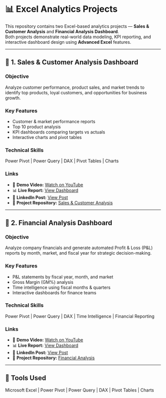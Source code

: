# 📊 Excel Analytics Projects  

This repository contains two Excel-based analytics projects — **Sales & Customer Analysis** and **Financial Analysis Dashboard**.  
Both projects demonstrate real-world data modeling, KPI reporting, and interactive dashboard design using **Advanced Excel** features.  

---

## 🚀 1. Sales & Customer Analysis Dashboard

### **Objective**  
Analyze customer performance, product sales, and market trends to identify top products, loyal customers, and opportunities for business growth.  

### **Key Features**
- Customer & market performance reports  
- Top 10 product analysis  
- KPI dashboards comparing targets vs actuals  
- Interactive charts and pivot tables  

### **Technical Skills**
Power Pivot | Power Query | DAX | Pivot Tables | Charts  

### **Links**
- 🎥 **Demo Video:** [Watch on YouTube](https://youtu.be/IBeSoFjJ-mg)
- 📊 **Live Report:** [View Dashboard](https://docs.google.com/spreadsheets/d/1mT98K3gRKt6tBy18vlEdRfXcpg7RrmbuNThFGtUX7No/edit?usp=sharing)
- 💼 **LinkedIn Post:** [View Post](https://www.linkedin.com/posts/krishnatanwars_sales-customer-dashboard-in-excel-activity-7387763111493238784-2ezH?utm_source=share&utm_medium=member_desktop&rcm=ACoAADYd6qIB8ad7Dw_i1eRhB3iXtglA1SKFQX0)
- 📂 **Project Repository:** [Sales & Customer Analysis](https://github.com/KrishnaTanwars/Excel-Reports-Portfolio/tree/main/Sales-Customer-Analysis)

---

## 💼 2. Financial Analysis Dashboard

### **Objective**  
Analyze company financials and generate automated Profit & Loss (P&L) reports by month, market, and fiscal year for strategic decision-making.  

### **Key Features**
- P&L statements by fiscal year, month, and market  
- Gross Margin (GM%) analysis  
- Time intelligence using fiscal months & quarters  
- Interactive dashboards for finance teams  

### **Technical Skills**
Power Pivot | Power Query | DAX | Time Intelligence | Financial Reporting  

### **Links**
- 🎥 **Demo Video:** [Watch on YouTube](https://youtu.be/gKF6-HxHKtw)
- 📊 **Live Report:** [View Dashboard](https://docs.google.com/spreadsheets/d/1rDiCNjt8viofoKwA5zG8u-uyFJf6ItVxNIbLp1NE4Qs/edit?usp=sharing)
- 💼 **LinkedIn Post:** [View Post](https://www.linkedin.com/posts/krishnatanwars_financial-dashboard-in-excel-full-analytical-activity-7387767378396360704-DkHE?utm_source=share&utm_medium=member_desktop&rcm=ACoAADYd6qIB8ad7Dw_i1eRhB3iXtglA1SKFQX0)
- 📂 **Project Repository:** [Financial Analysis](https://github.com/KrishnaTanwars/Excel-Reports-Portfolio/tree/main/Financial-Analysis)

---

## 🧰 **Tools Used**
Microsoft Excel | Power Pivot | Power Query | DAX | Pivot Tables | Charts

